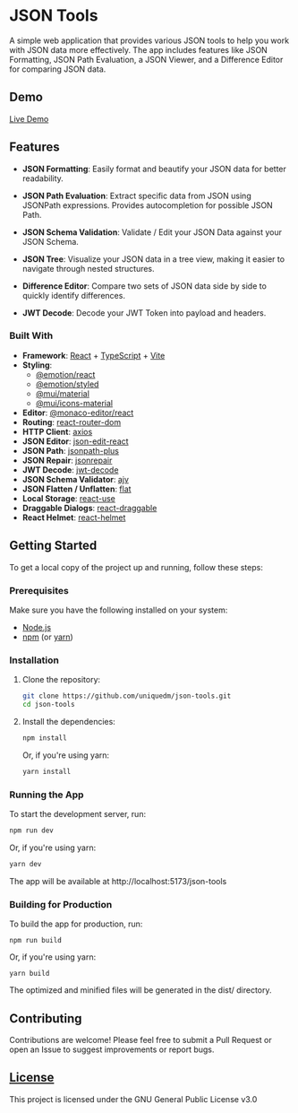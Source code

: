 # JSON Tools

A simple web application that provides various JSON tools to help you work with JSON data more effectively. The app includes features like JSON Formatting, JSON Path Evaluation, a JSON Viewer, and a Difference Editor for comparing JSON data.

## Demo

[Live Demo](https://uniquedm.github.io/json-tools/)

## Features

- **JSON Formatting**: Easily format and beautify your JSON data for better readability.

- **JSON Path Evaluation**: Extract specific data from JSON using JSONPath expressions. Provides autocompletion for possible JSON Path.

- **JSON Schema Validation**: Validate / Edit your JSON Data against your JSON Schema.
- **JSON Tree**: Visualize your JSON data in a tree view, making it easier to navigate through nested structures.

- **Difference Editor**: Compare two sets of JSON data side by side to quickly identify differences.

- **JWT Decode**: Decode your JWT Token into payload and headers.

### Built With

- **Framework**: [React](https://react.dev/) + [TypeScript](https://www.typescriptlang.org/) + [Vite](https://vitejs.dev/)
- **Styling**:
  - [@emotion/react](https://emotion.sh/docs/@emotion/react)
  - [@emotion/styled](https://emotion.sh/docs/@emotion/styled)
  - [@mui/material](https://mui.com/)
  - [@mui/icons-material](https://mui.com/material-ui/material-icons/)
- **Editor**: [@monaco-editor/react](https://www.npmjs.com/package/@monaco-editor/react)
- **Routing**: [react-router-dom](https://reactrouter.com/)
- **HTTP Client**: [axios](https://axios-http.com/)
- **JSON Editor**: [json-edit-react](https://www.npmjs.com/package/json-edit-react)
- **JSON Path**: [jsonpath-plus](https://www.npmjs.com/package/jsonpath-plus)
- **JSON Repair**: [jsonrepair](https://www.npmjs.com/package/jsonrepair)
- **JWT Decode**: [jwt-decode](https://www.npmjs.com/package/jwt-decode)
- **JSON Schema Validator**: [ajv](https://www.npmjs.com/package/ajv)
- **JSON Flatten / Unflatten**: [flat](https://www.npmjs.com/package/flat)
- **Local Storage**: [react-use](https://www.npmjs.com/package/react-use)
- **Draggable Dialogs**: [react-draggable](https://www.npmjs.com/package/react-draggable)
- **React Helmet**: [react-helmet](https://www.npmjs.com/package/react-helmet)

## Getting Started

To get a local copy of the project up and running, follow these steps:

### Prerequisites

Make sure you have the following installed on your system:

- [Node.js](https://nodejs.org/)
- [npm](https://www.npmjs.com/) (or [yarn](https://yarnpkg.com/))

### Installation

1. Clone the repository:

   ```bash
   git clone https://github.com/uniquedm/json-tools.git
   cd json-tools
   ```

2. Install the dependencies:

   ```bash
   npm install
   ```

   Or, if you're using yarn:

   ```bash
   yarn install
   ```

### Running the App

To start the development server, run:

```bash
npm run dev
```

Or, if you're using yarn:

```bash
yarn dev
```

The app will be available at http://localhost:5173/json-tools

### Building for Production

To build the app for production, run:

```
npm run build
```

Or, if you're using yarn:

```
yarn build
```

The optimized and minified files will be generated in the dist/ directory.

## Contributing

Contributions are welcome! Please feel free to submit a Pull Request or open an Issue to suggest improvements or report bugs.

## [License](./LICENSE)

This project is licensed under the GNU General Public License v3.0
